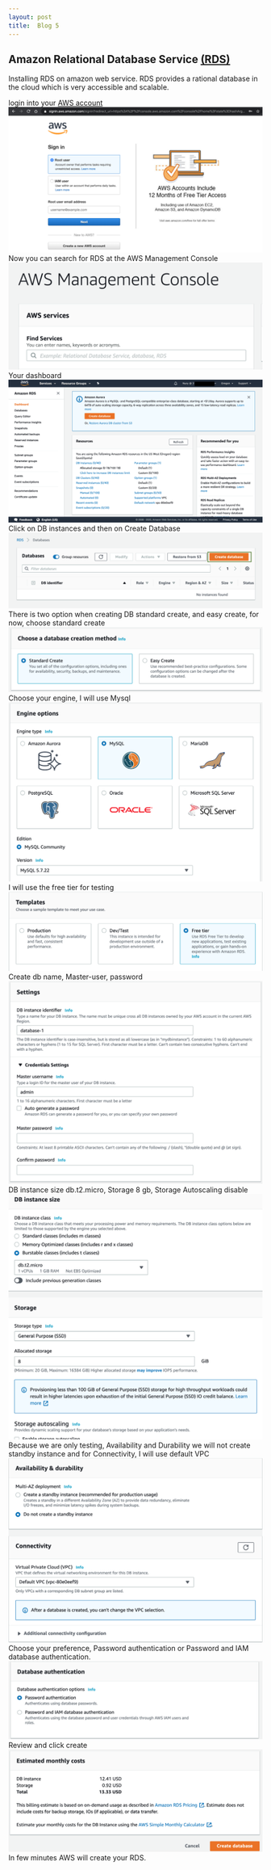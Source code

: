 ```yaml
---
layout: post
title:  Blog 5
---
```

## Amazon Relational Database Service [(RDS)](https://aws.amazon.com/rds/)
Installing RDS on amazon web service. RDS provides a rational database in the cloud which is very accessible and scalable.

login into your [AWS account](https://aws.amazon.com/)
![image](/images/blog5/blog5-1.png)
Now you can search for RDS at the AWS Management Console
![image](/images/blog5/blog5-2.png)
Your dashboard
![image](/images/blog5/blog5-3.png)
Click on DB instances and then on Create Database
![image](/images/blog5/blog5-4.png)
There is two option when creating DB standard create, and easy create, for now, choose standard create
![image](/images/blog5/blog5-5.png)
Choose your engine, I will use Mysql
![image](/images/blog5/blog5-6.png)
I will use the free tier for testing
![image](/images/blog5/blog5-7.png)
Create db name, Master-user, password
![image](/images/blog5/blog5-8.png)
DB instance size db.t2.micro, Storage 8 gb, Storage Autoscaling disable
![image](/images/blog5/blog5-9.png)
Because we are only testing, Availability and Durability we will not create standby instance and for Connectivity, I will use default VPC
![image](/images/blog5/blog5-10.png)
Choose your preference, Password authentication or Password and IAM database authentication.
![image](/images/blog5/blog5-11.png)
Review and click create
![image](/images/blog5/blog5-12.png)
In few minutes AWS will create your RDS. 
